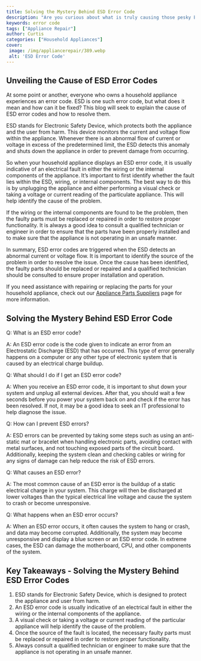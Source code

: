 ```yaml
---
title: Solving the Mystery Behind ESD Error Code
description: "Are you curious about what is truly causing those pesky ESD Error Codes Learn about the common misconceptions and discover the real source of the problem in this blog post"
keywords: error code
tags: ["Appliance Repair"]
author: Curtis
categories: ["Household Appliances"]
cover: 
 image: /img/appliancerepair/389.webp
 alt: 'ESD Error Code'
---
```

## Unveiling the Cause of ESD Error Codes
At some point or another, everyone who owns a household appliance experiences an error code. ESD is one such error code, but what does it mean and how can it be fixed? This blog will seek to explain the cause of ESD error codes and how to resolve them. 

ESD stands for Electronic Safety Device, which protects both the appliance and the user from harm. This device monitors the current and voltage flow within the appliance. Whenever there is an abnormal flow of current or voltage in excess of the predetermined limit, the ESD detects this anomaly and shuts down the appliance in order to prevent damage from occurring.

So when your household appliance displays an ESD error code, it is usually indicative of an electrical fault in either the wiring or the internal components of the appliance. It’s important to first identify whether the fault lies within the ESD, wiring, or internal components. The best way to do this is by unplugging the appliance and either performing a visual check or taking a voltage or current reading of the particulate appliance. This will help identify the cause of the problem.

If the wiring or the internal components are found to be the problem, then the faulty parts must be replaced or repaired in order to restore proper functionality. It is always a good idea to consult a qualified technician or engineer in order to ensure that the parts have been properly installed and to make sure that the appliance is not operating in an unsafe manner.

In summary, ESD error codes are triggered when the ESD detects an abnormal current or voltage flow. It is important to identify the source of the problem in order to resolve the issue. Once the cause has been identified, the faulty parts should be replaced or repaired and a qualified technician should be consulted to ensure proper installation and operation.

If you need assistance with repairing or replacing the parts for your household appliance, check out our [Appliance Parts Suppliers](./pages/appliance-parts-suppliers/) page for more information.

## Solving the Mystery Behind ESD Error Code

Q: What is an ESD error code?

A: An ESD error code is the code given to indicate an error from an Electrostatic Discharge (ESD) that has occurred. This type of error generally happens on a computer or any other type of electronic system that is caused by an electrical charge buildup. 

Q: What should I do if I get an ESD error code?

A: When you receive an ESD error code, it is important to shut down your system and unplug all external devices. After that, you should wait a few seconds before you power your system back on and check if the error has been resolved. If not, it may be a good idea to seek an IT professional to help diagnose the issue.

Q: How can I prevent ESD errors?

A: ESD errors can be prevented by taking some steps such as using an anti-static mat or bracelet when handling electronic parts, avoiding contact with metal surfaces, and not touching exposed parts of the circuit board. Additionally, keeping the system clean and checking cables or wiring for any signs of damage can help reduce the risk of ESD errors.

Q: What causes an ESD error?

A: The most common cause of an ESD error is the buildup of a static electrical charge in your system. This charge will then be discharged at lower voltages than the typical electrical line voltage and cause the system to crash or become unresponsive.

Q: What happens when an ESD error occurs?

A: When an ESD error occurs, it often causes the system to hang or crash, and data may become corrupted. Additionally, the system may become unresponsive and display a blue screen or an ESD error code. In extreme cases, the ESD can damage the motherboard, CPU, and other components of the system.

## Key Takeaways - Solving the Mystery Behind ESD Error Codes 
1. ESD stands for Electronic Safety Device, which is designed to protect the appliance and user from harm. 
2. An ESD error code is usually indicative of an electrical fault in either the wiring or the internal components of the appliance. 
3. A visual check or taking a voltage or current reading of the particular appliance will help identify the cause of the problem. 
4. Once the source of the fault is located, the necessary faulty parts must be replaced or repaired in order to restore proper functionality. 
5. Always consult a qualified technician or engineer to make sure that the appliance is not operating in an unsafe manner.
